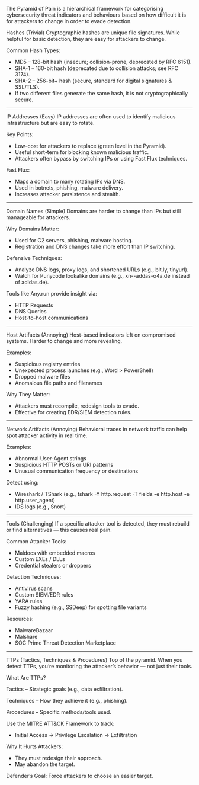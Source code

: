 The Pyramid of Pain is a hierarchical framework for categorising cybersecurity threat indicators and behaviours based on how difficult it is for attackers to change in order to evade detection.


Hashes (Trivial)
Cryptographic hashes are unique file signatures. While helpful for basic detection, they are easy for attackers to change.

Common Hash Types:
- MD5 – 128-bit hash (insecure; collision-prone, deprecated by RFC 6151).
- SHA-1 – 160-bit hash (deprecated due to collision attacks; see RFC 3174).
- SHA-2 – 256-bit+ hash (secure, standard for digital signatures & SSL/TLS).
- If two different files generate the same hash, it is not cryptographically secure.

----------------------------------------------------------------------------------------------

IP Addresses (Easy)
IP addresses are often used to identify malicious infrastructure but are easy to rotate.

Key Points:
- Low-cost for attackers to replace (green level in the Pyramid).
- Useful short-term for blocking known malicious traffic.
- Attackers often bypass by switching IPs or using Fast Flux techniques.

Fast Flux:
- Maps a domain to many rotating IPs via DNS.
- Used in botnets, phishing, malware delivery.
- Increases attacker persistence and stealth.

----------------------------------------------------------------------------------------------

Domain Names (Simple)
Domains are harder to change than IPs but still manageable for attackers.

Why Domains Matter:
- Used for C2 servers, phishing, malware hosting.
- Registration and DNS changes take more effort than IP switching.

Defensive Techniques:
- Analyze DNS logs, proxy logs, and shortened URLs (e.g., bit.ly, tinyurl).
- Watch for Punycode lookalike domains (e.g., xn--addas-o4a.de instead of adidas.de).

Tools like Any.run provide insight via:
- HTTP Requests
- DNS Queries
- Host-to-host communications

----------------------------------------------------------------------------------------------

Host Artifacts (Annoying)
Host-based indicators left on compromised systems. Harder to change and more revealing.

Examples:
- Suspicious registry entries
- Unexpected process launches (e.g., Word > PowerShell)
- Dropped malware files
- Anomalous file paths and filenames

Why They Matter:
- Attackers must recompile, redesign tools to evade.
- Effective for creating EDR/SIEM detection rules.

----------------------------------------------------------------------------------------------

Network Artifacts (Annoying)
Behavioral traces in network traffic can help spot attacker activity in real time.

Examples:
- Abnormal User-Agent strings
- Suspicious HTTP POSTs or URI patterns
- Unusual communication frequency or destinations

Detect using:
- Wireshark / TShark (e.g., tshark -Y http.request -T fields -e http.host -e http.user_agent)
- IDS logs (e.g., Snort)

----------------------------------------------------------------------------------------------

Tools (Challenging)
If a specific attacker tool is detected, they must rebuild or find alternatives — this causes real pain.

Common Attacker Tools:
- Maldocs with embedded macros
- Custom EXEs / DLLs
- Credential stealers or droppers

Detection Techniques:
- Antivirus scans
- Custom SIEM/EDR rules
- YARA rules
- Fuzzy hashing (e.g., SSDeep) for spotting file variants

Resources:
- MalwareBazaar
- Malshare
- SOC Prime Threat Detection Marketplace

----------------------------------------------------------------------------------------------

TTPs (Tactics, Techniques & Procedures)
Top of the pyramid. When you detect TTPs, you’re monitoring the attacker’s behavior — not just their tools.

What Are TTPs?

Tactics – Strategic goals (e.g., data exfiltration).

Techniques – How they achieve it (e.g., phishing).

Procedures – Specific methods/tools used.
 
Use the MITRE ATT&CK Framework to track:
- Initial Access → Privilege Escalation → Exfiltration

Why It Hurts Attackers:
- They must redesign their approach.
- May abandon the target.

Defender’s Goal: Force attackers to choose an easier target.


